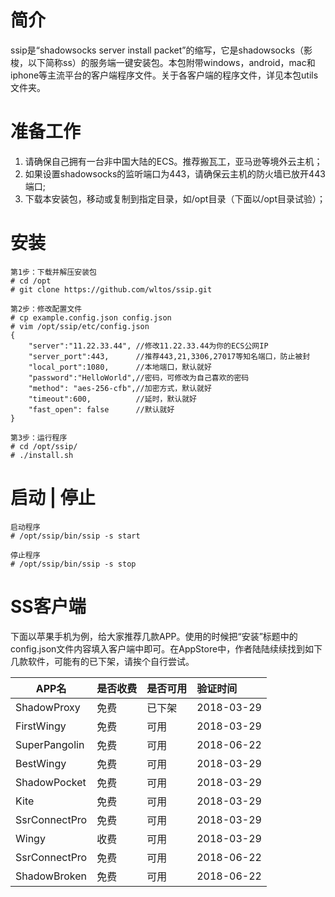 # 简介
ssip是“shadowsocks server install packet”的缩写，它是shadowsocks（影梭，以下简称ss）的服务端一键安装包。本包附带windows，android，mac和iphone等主流平台的客户端程序文件。关于各客户端的程序文件，详见本包utils文件夹。

# 准备工作
1. 请确保自己拥有一台非中国大陆的ECS。推荐搬瓦工，亚马逊等境外云主机；
2. 如果设置shadowsocks的监听端口为443，请确保云主机的防火墙已放开443端口;
3. 下载本安装包，移动或复制到指定目录，如/opt目录（下面以/opt目录试验）；

# 安装
```
第1步：下载并解压安装包
# cd /opt
# git clone https://github.com/wltos/ssip.git

第2步：修改配置文件
# cp example.config.json config.json
# vim /opt/ssip/etc/config.json
{
    "server":"11.22.33.44", //修改11.22.33.44为你的ECS公网IP
    "server_port":443,      //推荐443,21,3306,27017等知名端口，防止被封
    "local_port":1080,      //本地端口，默认就好
    "password":"HelloWorld",//密码，可修改为自己喜欢的密码
    "method": "aes-256-cfb",//加密方式，默认就好
    "timeout":600,          //延时，默认就好
    "fast_open": false      //默认就好
}

第3步：运行程序
# cd /opt/ssip/
# ./install.sh
```

# 启动 | 停止
```
启动程序
# /opt/ssip/bin/ssip -s start

停止程序
# /opt/ssip/bin/ssip -s stop
```

# SS客户端
下面以苹果手机为例，给大家推荐几款APP。使用的时候把“安装”标题中的config.json文件内容填入客户端中即可。在AppStore中，作者陆陆续续找到如下几款软件，可能有的已下架，请挨个自行尝试。

|   APP名        | 是否收费 | 是否可用 |  验证时间  | 
| -----------    | :-       | :-       | :-         |
| ShadowProxy    | 免费     | 已下架   | 2018-03-29 |
| FirstWingy     | 免费     | 可用     | 2018-03-29 |
| SuperPangolin  | 免费     | 可用     | 2018-06-22 |
| BestWingy      | 免费     | 可用     | 2018-03-29 |
| ShadowPocket   | 免费     | 可用     | 2018-03-29 |
| Kite           | 免费     | 可用     | 2018-03-29 |
| SsrConnectPro  | 免费     | 可用     | 2018-03-29 |
| Wingy          | 收费     | 可用     | 2018-03-29 |
| SsrConnectPro  | 免费     | 可用     | 2018-06-22 |
| ShadowBroken   | 免费     | 可用     | 2018-06-22 |

